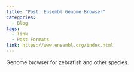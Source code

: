 ```yaml
---
title: "Post: Ensembl Genome Browser"
categories:
  - Blog
tags:
  - link
  - Post Formats
link: https://www.ensembl.org/index.html
---
```


Genome browser for zebrafish and other species.

